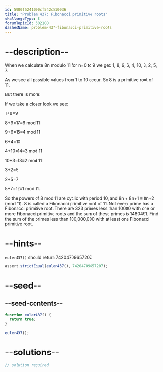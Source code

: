 ```yaml
---
id: 5900f5241000cf542c510036
title: "Problem 437: Fibonacci primitive roots"
challengeType: 5
forumTopicId: 302108
dashedName: problem-437-fibonacci-primitive-roots
---
```


# --description--

When we calculate 8n modulo 11 for n=0 to 9 we get: 1, 8, 9, 6, 4, 10, 3, 2, 5, 7.

As we see all possible values from 1 to 10 occur. So 8 is a primitive root of 11.

But there is more:

If we take a closer look we see:

1+8=9

8+9=17≡6 mod 11

9+6=15≡4 mod 11

6+4=10

4+10=14≡3 mod 11

10+3=13≡2 mod 11

3+2=5

2+5=7

5+7=12≡1 mod 11.

So the powers of 8 mod 11 are cyclic with period 10, and 8n + 8n+1 ≡ 8n+2 (mod 11). 8 is called a Fibonacci primitive root of 11. Not every prime has a Fibonacci primitive root. There are 323 primes less than 10000 with one or more Fibonacci primitive roots and the sum of these primes is 1480491. Find the sum of the primes less than 100,000,000 with at least one Fibonacci primitive root.

# --hints--

`euler437()` should return 74204709657207.

```js
assert.strictEqual(euler437(), 74204709657207);
```

# --seed--

## --seed-contents--

```js
function euler437() {
  return true;
}

euler437();
```

# --solutions--

```js
// solution required
```
